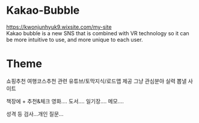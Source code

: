 # Kakao-Bubble
https://kwonjunhyuk9.wixsite.com/my-site  
Kakao bubble is a new SNS that is combined with VR technology so it can be more intuitive to use, and more unique to each user.

# Theme
쇼핑추천
여행코스추천
관련 유튜브/토막지식/로드맵 제공 그냥 관심분야
실력 뽑낼 사이트

책장에 + 추천&체크
영화.... 
도서....
일기장....
메모....

성격 등 검사...개인 질문...
